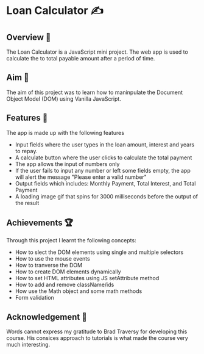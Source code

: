 #  Loan Calculator ✍️ 
## Overview 📝
The Loan Calculator is a JavaScript mini project.
The web app is used to calculate the to total payable amount
after a period of time.
## Aim 🎯
The aim of this project was to learn how to maninpulate
the Document Object Model (DOM) using Vanilla JavaScript.
## Features 📃
The app is made up with the following features
* Input fields where the user types in the loan amount, interest and years to repay.
* A calculate button where the user clicks to calculate the total payment
* The app allows the input of numbers only
* If the user fails to input any number or left some fields empty, the app will alert the message "Please enter a valid number"
* Output fields which includes: Monthly Payment, Total Interest, and Total Payment
* A loading image gif that spins for 3000 milliseconds before the output of the result
## Achievements 🏆
Through this project I learnt the following concepts:
* How to slect the DOM elements using single and multiple selectors
* How to use the mouse events
* How to tranverse the DOM
* How to create DOM elements dynamically
* How to set HTML attributes using JS setAttribute method
* How to add and remove className/ids
* How use the Math object and some math methods
* Form validation
## Acknowledgement 🙏
Words cannot express my gratitude to Brad Traversy for developing this course.
His consices approach to tutorials is what made the course very much interesting.
